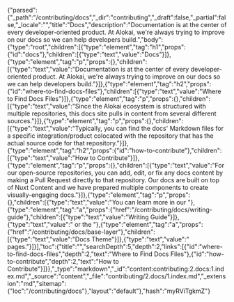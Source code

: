{"parsed":{"_path":"/contributing/docs","_dir":"contributing","_draft":false,"_partial":false,"_locale":"","title":"Docs","description":"Documentation is at the center of every developer-oriented product. At Alokai, we're always trying to improve on our docs so we can help developers build.","body":{"type":"root","children":[{"type":"element","tag":"h1","props":{"id":"docs"},"children":[{"type":"text","value":"Docs"}]},{"type":"element","tag":"p","props":{},"children":[{"type":"text","value":"Documentation is at the center of every developer-oriented product. At Alokai, we're always trying to improve on our docs so we can help developers build."}]},{"type":"element","tag":"h2","props":{"id":"where-to-find-docs-files"},"children":[{"type":"text","value":"Where to Find Docs Files"}]},{"type":"element","tag":"p","props":{},"children":[{"type":"text","value":"Since the Alokai ecosystem is structured with multiple repositories, this docs site pulls in content from several different sources."}]},{"type":"element","tag":"p","props":{},"children":[{"type":"text","value":"Typically, you can find the docs' Markdown files for a specific integration/product colocated with the repository that has the actual source code for that repository."}]},{"type":"element","tag":"h2","props":{"id":"how-to-contribute"},"children":[{"type":"text","value":"How to Contribute"}]},{"type":"element","tag":"p","props":{},"children":[{"type":"text","value":"For our open-source repositories, you can add, edit, or fix any docs content by making a Pull Request directly to that repository. Our docs are built on top of Nuxt Content and we have prepared multiple components to create visually-engaging docs."}]},{"type":"element","tag":"p","props":{},"children":[{"type":"text","value":"You can learn more in our "},{"type":"element","tag":"a","props":{"href":"/contributing/docs/writing-guide"},"children":[{"type":"text","value":"Writing Guide"}]},{"type":"text","value":" or the "},{"type":"element","tag":"a","props":{"href":"/contributing/docs/base-layer"},"children":[{"type":"text","value":"Docs Theme"}]},{"type":"text","value":" pages."}]}],"toc":{"title":"","searchDepth":5,"depth":2,"links":[{"id":"where-to-find-docs-files","depth":2,"text":"Where to Find Docs Files"},{"id":"how-to-contribute","depth":2,"text":"How to Contribute"}]}},"_type":"markdown","_id":"content:contributing:2.docs:1.index.md","_source":"content","_file":"contributing/2.docs/1.index.md","_extension":"md","sitemap":{"loc":"/contributing/docs"},"layout":"default"},"hash":"myRViTgkmZ"}